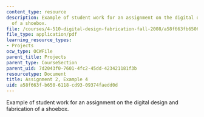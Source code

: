 ```yaml
---
content_type: resource
description: Example of student work for an assignment on the digital design and fabrication
  of a shoebox.
file: /courses/4-510-digital-design-fabrication-fall-2008/a58f663fb6506118cd9309374faedd0d_assn2_example4.pdf
file_type: application/pdf
learning_resource_types:
- Projects
ocw_type: OCWFile
parent_title: Projects
parent_type: CourseSection
parent_uid: 7d2043f0-7601-4fc2-45dd-423421181f3b
resourcetype: Document
title: Assignment 2, Example 4
uid: a58f663f-b650-6118-cd93-09374faedd0d
---
```

Example of student work for an assignment on the digital design and fabrication of a shoebox.

